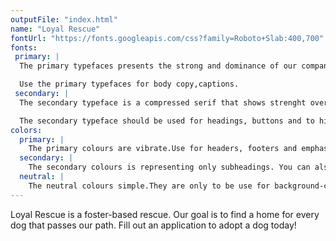 ```yaml
---
outputFile: "index.html"
name: "Loyal Rescue"
fontUrl: "https://fonts.googleapis.com/css?family=Roboto+Slab:400,700"
fonts:
 primary: |
  The primary typefaces presents the strong and dominance of our company.

  Use the primary typefaces for body copy,captions.
 secondary: |
  The secondary typeface is a compressed serif that shows strenght over the domain.

  The secondary typeface should be used for headings, buttons and to highlight important things.
colors:
  primary: |
    The primary colours are vibrate.Use for headers, footers and emphasis.
  secondary: |
    The secondary colours is representing only subheadings. You can also use them for links.
  neutral: |
    The neutral colours simple.They are only to be use for background-color.
---
```


Loyal Rescue is a foster-based rescue. Our goal is to find a home for every dog that passes our path. Fill out an application to adopt a dog today!

